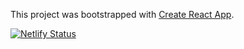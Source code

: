 This project was bootstrapped with [Create React App](https://github.com/facebook/create-react-app).

[![Netlify Status](https://api.netlify.com/api/v1/badges/d1be8dbb-854c-479f-b13e-52e21994a49f/deploy-status)](https://app.netlify.com/sites/githubify/deploys)
